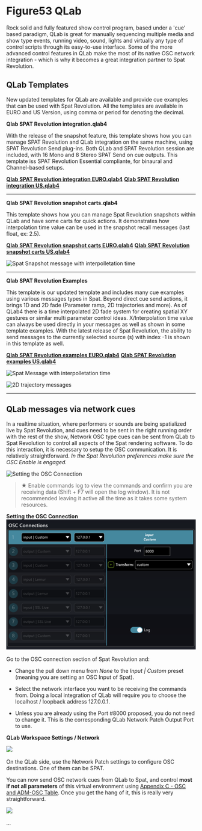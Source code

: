 # Figure53 QLab

Rock solid and fully featured show control program, based under a 'cue' based paradigm, QLab is great for manually sequencing multiple media and show type events, running video, sound, lights and virtually any type of control scripts through its easy-to-use interface. 
Some of the more advanced control features in QLab make the most of its native OSC network integration - which is why it becomes a great integration partner to Spat Revolution.

## QLab Templates

New updated templates for QLab are available and provide cue examples that can be used with Spat Revolution.  All the templates are available in EURO and US Version, using comma or period for denoting the decimal.

**Qlab SPAT Revolution integration.qlab4**

With the release of the snapshot feature, this template shows how you can manage SPAT Revolution and QLab integration on the same machine, using SPAT Revolution Send plug-ins. Both QLab and SPAT Revolution session are included, with 16 Mono and 8 Stereo SPAT Send on cue outputs.
This template iss SPAT Revolution Essential compliante, for binaural and Channel-based setups.

**[Qlab SPAT Revolution integration EURO.qlab4](https://public.3.basecamp.com/p/vhf67dYdBTHhwbtVJV4y227i)**
**[Qlab SPAT Revolution integration US.qlab4](https://public.3.basecamp.com/p/oi3GoHpToVmEqijVV7F4QhJq)**

---

**Qlab SPAT Revolution snapshot carts.qlab4**

This template shows how you can manage Spat Revolution snapshots within QLab and have some carts for quick actions. It demonstrates how interpolation time value can be used in the snapshot recall messages (last float, ex: 2.5).

**[Qlab SPAT Revolution snapshot carts EURO.qlab4](https://public.3.basecamp.com/p/gC6XhzQjmEqpgFDRx7AXjuDL)**
**[Qlab SPAT Revolution snapshot carts US.qlab4](https://public.3.basecamp.com/p/F4qR1QAXYVY5iA2Jt67si5ow)**


![Spat Snapshot message with interpolletation time](https://media.githubusercontent.com/media/FLUX-SE/doc_images/main/SpatR/ThirdParty/QLabSnapshotsInterpollation.png)

---

**Qlab SPAT Revolution Examples**



This template is our updated template and includes many cue examples using various messages types in Spat. 
Beyond direct cue send actions, it brings 1D and 2D fade (Parameter ramp, 2D trajectories and more). 
As of QLab4 there is a time interpolated 2D fade system for creating spatial XY gestures or similar multi parameter control ideas. 
X/Interpolation time value can always be used directly in your messages as well as shown in some template examples. 
With the latest release of Spat Revolution, the ability to send messages to the currently selected source (s) with index -1 is shown in this template as well.

**[Qlab SPAT Revolution examples EURO.qlab4](https://public.3.basecamp.com/p/nB4YRiTASZ9DrT8nLH11XzqY)**
**[Qlab SPAT Revolution examples US.qlab4](https://public.3.basecamp.com/p/N9foEbx4DhktH5K53yAhugdM)**

![Spat Message with interpolletation time](https://media.githubusercontent.com/media/FLUX-SE/doc_images/main/SpatR/ThirdParty/QLabMessageXTime.png)

![2D trajectory messages](https://media.githubusercontent.com/media/FLUX-SE/doc_images/main/SpatR/ThirdParty/QLab2DCueSelectedSource.png)

---



## QLab messages via network cues

In a realtime situation, where performers or sounds are being spatialized live by Spat Revolution, and cues need to be sent in the right running order with the rest of the show, Network OSC type cues can be sent from QLab to Spat Revolution to control all aspects of the Spat rendering software. 
To do this interaction, it is necessary to setup the OSC communication. It is relatively straightforward. 
_In the Spat Revolution preferences make sure the OSC Enable is engaged._

![Setting the OSC Connection](https://media.githubusercontent.com/media/FLUX-SE/doc_images/main/SpatR/Preference/OSCMain.png)

> ★ Enable commands log to view the commands and confirm you are receiving data (Shift + F7 will open the log window). It is not recommended leaving it active all the time as it takes some system resources. 

**Setting the OSC Connection**
![Setting the OSC Connection](https://raw.githubusercontent.com/FLUX-SE/doc_images/main/SpatR/Preference/OSCConnectionCustomLocalHost.png)

Go to the OSC connection section of Spat Revolution and:

* Change the pull down menu from *None* to the *Input | Custom* preset (meaning you are setting an OSC Input of Spat).

* Select the network interface you want to be receiving the commands from. Doing a local integration of QLab will require you to choose the localhost / loopback address 127.0.0.1.

* Unless you are already using the Port #8000 proposed, you do not need to change it. This is the corresponding QLab Network Patch Output Port to use.


**QLab Workspace Settings / Network**

![](https://media.githubusercontent.com/media/FLUX-SE/doc_images/main/SpatR/ThirdParty/QLabNetworkSettings.png)

On the QLab side, use the Network Patch settings to configure OSC destinations. 
One of them can be SPAT.

You can now send OSC network cues from QLab to Spat, and control **most if not all parameters** of this virtual environment using [Appendix C - OSC and ADM-OSC Table](Appendix_C_OSC_Table.md). 
Once you get the hang of it, this is really very straightforward. 

![](https://media.githubusercontent.com/media/FLUX-SE/doc_images/main/SpatR/ThirdParty/QLabTemplate.png)

...
